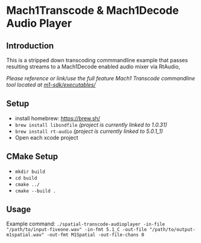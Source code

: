# Mach1Transcode & Mach1Decode Audio Player

## Introduction
This is a stripped down transcoding commmandline example that passes resulting streams to a Mach1Decode enabled audio mixer via RtAudio, 

_Please reference or link/use the full feature Mach1 Transcode commandline tool located at [m1-sdk/executables/](https://github.com/Mach1Studios/m1-sdk/tree/master/executables)_

## Setup
 - install homebrew: https://brew.sh/
 - `brew install libsndfile` _(project is currently linked to 1.0.31)_
 - `brew install rt-audio` _(project is currently linked to 5.0.1_1)_
 - Open each xcode project

## CMake Setup
 - `mkdir build`
 - `cd build`
 - `cmake ../`
 - `cmake --build .`

## Usage
Example command:
`./spatial-transcode-audioplayer -in-file "/path/to/input-fiveone.wav" -in-fmt 5.1_C -out-file "/path/to/output-m1spatial.wav" -out-fmt M1Spatial -out-file-chans 0`
